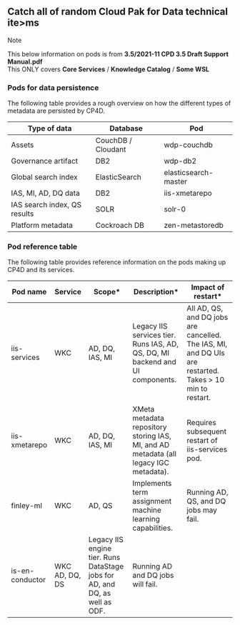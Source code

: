 ## Catch all of random Cloud Pak for Data technical ite>ms
> [!NOTE]
> This below information on pods is from **3.5/2021-11 CPD 3.5 Draft Support Manual.pdf**  
> This ONLY covers **Core Services** / **Knowledge Catalog** / **Some WSL**  

### Pods for data persistence 
The following table provides a rough overview on how the different types of metadata are persisted by CP4D.  

| Type of data | Database | Pod |
| --- | --- | --- |
| Assets | CouchDB / Cloudant | wdp-couchdb |
| Governance artifact | DB2 | wdp-db2 |
| Global search index | ElasticSearch | elasticsearch-master |
| IAS, MI, AD, DQ data | DB2 | iis-xmetarepo |
| IAS search index, QS results | SOLR | solr-0 |
| Platform metadata | Cockroach DB | zen-metastoredb |

### Pod reference table
The following table provides reference information on the pods making up CP4D and its services.  

|Pod name|Service|Scope*|Description*|Impact of restart*|
| ------------- | --- | --- | --- | --- | 
|iis-services  | WKC | AD, DQ, IAS, MI | Legacy IIS services tier. Runs IAS, AD, QS, DQ, MI backend and UI components. | All AD, QS, and DQ jobs are cancelled. The IAS, MI, and DQ UIs are restarted. Takes > 10 min to restart. |
|iis-xmetarepo | WKC | AD, DQ, IAS, MI | XMeta metadata repository storing IAS, MI, and AD metadata (all legacy IGC metadata). | Requires subsequent restart of iis-services pod. |
|finley-ml|WKC|AD, QS|Implements term assignment machine learning capabilities.|Running AD, QS, and DQ jobs may fail.|
|is-en-conductor| WKC AD, DQ, DS|Legacy IIS engine tier. Runs DataStage jobs for AD, and DQ, as well as ODF.|Running AD and DQ jobs will fail.|
